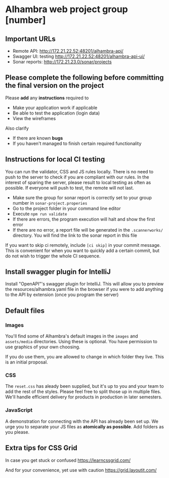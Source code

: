 # Alhambra web project group [number]

## Important URLs  
* Remote API: http://172.21.22.52:48201/alhambra-api/
* Swagger UI: testing http://172.21.22.52:48201/alhambra-api-ui/
* Sonar reports: http://172.21.23.0/sonar/projects

## Please complete the following before committing the final version on the project
Please **add** any **instructions** required to 
* Make your application work if applicable 
* Be able to test the application (login data)
* View the wireframes

Also clarify
* If there are known **bugs**
* If you haven't managed to finish certain required functionality

## Instructions for local CI testing
You can run the validator, CSS and JS rules locally. There is no need to push to the server to check if you are compliant with our rules. In the interest of sparing the server, please result to local testing as often as possible. If everyone will push to test, the remote will not last. 

* Make sure the group for sonar report is correctly set to your group number in ``sonar-project.properies``
* Go to the project folder in your command line editor 
* Execute `npm run validate`
* If there are errors, the program execution will halt and show the first error
* If there are no error, a report file will be generated in the `.scannerworks/` directory. You will find the link to the sonar report in this file 

If you want to skip ci remotely, include `[ci skip]` in your commit message. 
This is convenient for when you want to quickly add a certain commit, but do not wish to trigger the whole CI sequence. 

## Install swagger plugin for IntelliJ
Install "OpenAPI"'s swagger plugin for IntelliJ. This will allow you to preview the resources/alhambra.yaml file in the browser if you were to add anything to the API by extension (once you program the server)

## Default files
### Images
You'll find some of Alhambra's default images in the `images` and `assets/media` directories. Using these is optional. You have permission to use graphics of your own choosing. 

If you do use them, you are allowed to change in which folder they live. This is an initial proposal. 

### CSS 
The `reset.css` has aleady been supplied, but it's up to you and your team to add the rest of the styles. Please feel free to split those up in multiple files. We'll handle efficient delivery for products in production in later semesters. 

### JavaScript
A demonstration for connecting with the API has already been set up. We urge you to separate your JS files as **atomically as possible**. Add folders as you please.  
 
## Extra tips for CSS Grid
In case you get stuck or confused 
https://learncssgrid.com/

And for your convenience, yet use with caution
https://grid.layoutit.com/ 